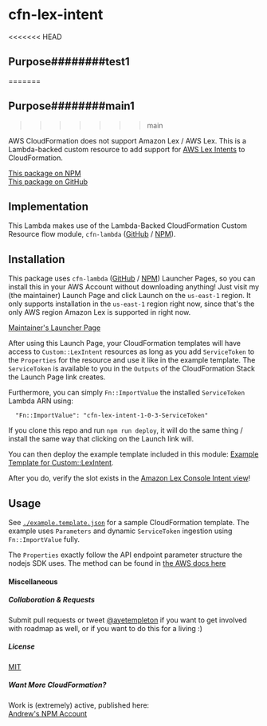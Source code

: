 
# cfn-lex-intent



<<<<<<< HEAD
## Purpose########test1
=======
## Purpose########main1
>>>>>>> main

AWS CloudFormation does not support Amazon Lex / AWS Lex. This is a Lambda-backed custom resource to add support for [AWS Lex Intents](http://docs.aws.amazon.com/lex/latest/dg/API_Intent.html) to CloudFormation.

[This package on NPM](https://www.npmjs.com/package/cfn-lex-intent)  
[This package on GitHub](https://www.github.com/andrew-templeton/cfn-lex-intent)


## Implementation

This Lambda makes use of the Lambda-Backed CloudFormation Custom Resource flow module, `cfn-lambda` ([GitHub](https://github.com/andrew-templeton/cfn-lambda) / [NPM](https://www.npmjs.com/package/cfn-lambda)).


## Installation

This package uses `cfn-lambda` ([GitHub](https://github.com/andrew-templeton/cfn-lambda) / [NPM](https://www.npmjs.com/package/cfn-lambda)) Launcher Pages, so you can install this in your AWS Account without downloading anything! Just visit my (the maintainer) Launch Page and click Launch on the `us-east-1` region. It only supports installation in the `us-east-1` region right now, since that's the only AWS region Amazon Lex is supported in right now.

[Maintainer's Launcher Page](https://s3.amazonaws.com/cfn-lex-intent-006297545748-us-east-1/1-0-3.html)

After using this Launch Page, your CloudFormation templates will have access to `Custom::LexIntent` resources as long as you add `ServiceToken` to the `Properties` for the resource and use it like in the example template. The `ServiceToken` is available to you in the `Outputs` of the CloudFormation Stack the Launch Page link creates.

Furthermore, you can simply `Fn::ImportValue` the installed `ServiceToken` Lambda ARN using:

      "Fn::ImportValue": "cfn-lex-intent-1-0-3-ServiceToken"


If you clone this repo and run `npm run deploy`, it will do the same thing / install the same way that clicking on the Launch link will.

You can then deploy the example template included in this module: [Example Template for Custom::LexIntent](https://github.com/andrew-templeton/example.template.json).

After you do, verify the slot exists in the [Amazon Lex Console Intent view](https://console.aws.amazon.com/lex/home?region=us-east-1#intents:)!


## Usage

  See [`./example.template.json`](./example.template.json) for a sample CloudFormation template. The example uses `Parameters` and dynamic `ServiceToken` ingestion using `Fn::ImportValue` fully.

  The `Properties` exactly follow the API endpoint parameter structure the nodejs SDK uses. The method can be found in [the AWS docs here](http://docs.aws.amazon.com/AWSJavaScriptSDK/latest/AWS/LexModelBuildingService.html#putIntent-property)


#### Miscellaneous

##### Collaboration & Requests

Submit pull requests or tweet [@ayetempleton](https://twitter.com/ayetempleton) if you want to get involved with roadmap as well, or if you want to do this for a living :)


##### License

[MIT](./License)


##### Want More CloudFormation?

Work is (extremely) active, published here:  
[Andrew's NPM Account](https://www.npmjs.com/~andrew-templeton)
